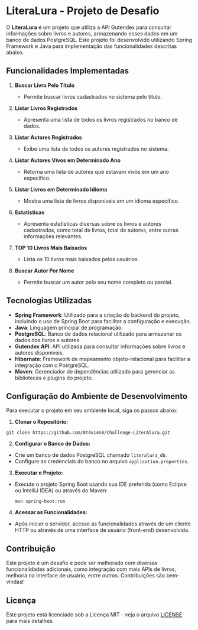 # LiteraLura - Projeto de Desafio

O **LiteraLura** é um projeto que utiliza a API Gutendex para consultar informações sobre livros e autores, armazenando esses dados em um banco de dados PostgreSQL. Este projeto foi desenvolvido utilizando Spring Framework e Java para implementação das funcionalidades descritas abaixo.

## Funcionalidades Implementadas

1. **Buscar Livro Pelo Título**
   - Permite buscar livros cadastrados no sistema pelo título.

2. **Listar Livros Registrados**
   - Apresenta uma lista de todos os livros registrados no banco de dados.

3. **Listar Autores Registrados**
   - Exibe uma lista de todos os autores registrados no sistema.

4. **Listar Autores Vivos em Determinado Ano**
   - Retorna uma lista de autores que estavam vivos em um ano específico.

5. **Listar Livros em Determinado Idioma**
   - Mostra uma lista de livros disponíveis em um idioma específico.

6. **Estatísticas**
   - Apresenta estatísticas diversas sobre os livros e autores cadastrados, como total de livros, total de autores, entre outras informações relevantes.

7. **TOP 10 Livros Mais Baixados**
   - Lista os 10 livros mais baixados pelos usuários.

8. **Buscar Autor Por Nome**
   - Permite buscar um autor pelo seu nome completo ou parcial.

## Tecnologias Utilizadas

- **Spring Framework**: Utilizado para a criação do backend do projeto, incluindo o uso de Spring Boot para facilitar a configuração e execução.
- **Java**: Linguagem principal de programação.
- **PostgreSQL**: Banco de dados relacional utilizado para armazenar os dados dos livros e autores.
- **Gutendex API**: API utilizada para consultar informações sobre livros e autores disponíveis.
- **Hibernate**: Framework de mapeamento objeto-relacional para facilitar a integração com o PostgreSQL.
- **Maven**: Gerenciador de dependências utilizado para gerenciar as bibliotecas e plugins do projeto.

## Configuração do Ambiente de Desenvolvimento

Para executar o projeto em seu ambiente local, siga os passos abaixo:

1. **Clonar o Repositório:**

  ```shell
  git clone https://github.com/0t4v14n0/Challenge-LiterAlura.git
  ```

2. **Configurar o Banco de Dados:**
- Crie um banco de dados PostgreSQL chamado `literalura_db`.
- Configure as credenciais do banco no arquivo `application.properties`.

3. **Executar o Projeto:**
- Execute o projeto Spring Boot usando sua IDE preferida (como Eclipse ou IntelliJ IDEA) ou através do Maven:
  ```
  mvn spring-boot:run
  ```

4. **Acessar as Funcionalidades:**
- Após iniciar o servidor, acesse as funcionalidades através de um cliente HTTP ou através de uma interface de usuário (front-end) desenvolvida.

## Contribuição

Este projeto é um desafio e pode ser melhorado com diversas funcionalidades adicionais, como integração com mais APIs de livros, melhoria na interface de usuário, entre outros. Contribuições são bem-vindas!

## Licença

Este projeto está licenciado sob a Licença MIT - veja o arquivo [LICENSE](LICENSE) para mais detalhes.
